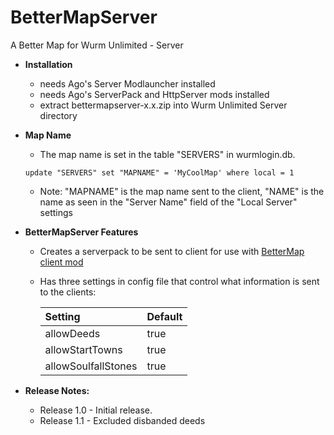 # BetterMapServer
A Better Map for Wurm Unlimited - Server

- **Installation**
  - needs Ago's Server Modlauncher installed
  - needs Ago's ServerPack and HttpServer mods installed
  - extract bettermapserver-x.x.zip into Wurm Unlimited Server directory
 
 - **Map Name**
   - The map name is set in the table "SERVERS" in wurmlogin.db.

    `update "SERVERS" set "MAPNAME" = 'MyCoolMap' where local = 1`

   - Note: "MAPNAME" is the map name sent to the client, "NAME" is the name as seen in the "Server Name" field of the "Local Server" settings

- **BetterMapServer Features**
  - Creates a serverpack to be sent to client for use with [BetterMap client mod](https://github.com/Gwiz65/BetterMap/releases/latest)
  - Has three settings in config file that control what information is sent to the clients:

    | Setting | Default |
    | :--- | :--- |
    | allowDeeds | true |
    | allowStartTowns | true |
    | allowSoulfallStones| true |

- **Release Notes:**
  - Release 1.0 - Initial release.
  - Release 1.1 - Excluded disbanded deeds
